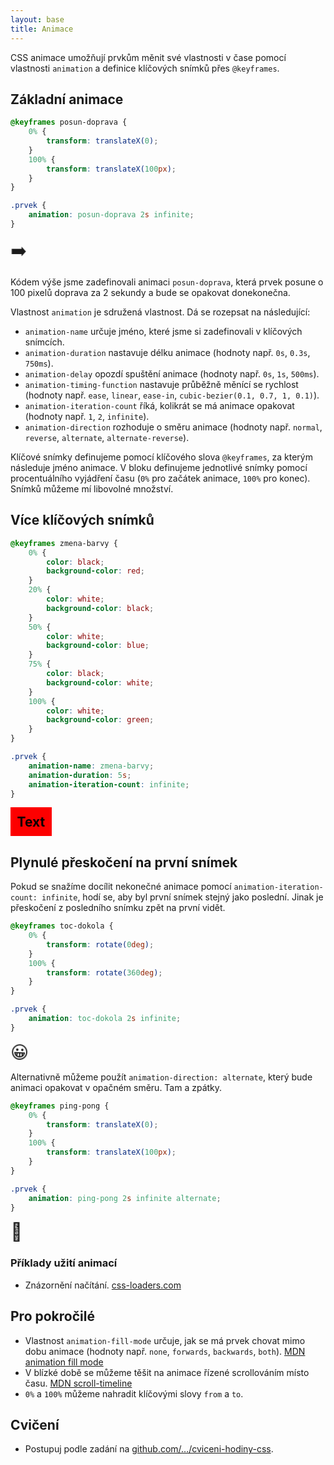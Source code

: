 ```yaml
---
layout: base
title: Animace
---
```


CSS animace umožňují prvkům měnit své vlastnosti v čase pomocí vlastnosti `animation` a definice klíčových snímků přes `@keyframes`.

## Základní animace

```css
@keyframes posun-doprava {
	0% {
		transform: translateX(0);
	}
	100% {
		transform: translateX(100px);
	}
}

.prvek {
	animation: posun-doprava 2s infinite;
}
```

<style>
@keyframes posun-doprava {
	0% {
		transform: translateX(0);
	}
	100% {
		transform: translateX(2em);
	}
}
</style>
<div style="font-size: 2em; animation: posun-doprava 2s infinite;">➡️</div>

Kódem výše jsme zadefinovali animaci `posun-doprava`, která prvek posune o 100 pixelů doprava za 2 sekundy a bude se opakovat donekonečna.

Vlastnost `animation` je sdružená vlastnost. Dá se rozepsat na následující:

- `animation-name` určuje jméno, které jsme si zadefinovali v klíčových snímcích.
- `animation-duration` nastavuje délku animace (hodnoty např. `0s`, `0.3s`, `750ms`).
- `animation-delay` opozdí spuštění animace (hodnoty např. `0s`, `1s`, `500ms`).
- `animation-timing-function` nastavuje průběžně měnící se rychlost (hodnoty např. `ease`, `linear`, `ease-in`, `cubic-bezier(0.1, 0.7, 1, 0.1)`).
- `animation-iteration-count` říká, kolikrát se má animace opakovat (hodnoty např. `1`, `2`, `infinite`).
- `animation-direction` rozhoduje o směru animace (hodnoty např. `normal`, `reverse`, `alternate`, `alternate-reverse`).

Klíčové snímky definujeme pomocí klíčového slova `@keyframes`, za kterým následuje jméno animace. V bloku definujeme jednotlivé snímky pomocí procentuálního vyjádření času (`0%` pro začátek animace, `100%` pro konec). Snímků můžeme mí libovolné množství.

## Více klíčových snímků

```css
@keyframes zmena-barvy {
	0% {
		color: black;
		background-color: red;
	}
	20% {
		color: white;
		background-color: black;
	}
	50% {
		color: white;
		background-color: blue;
	}
	75% {
		color: black;
		background-color: white;
	}
	100% {
		color: white;
		background-color: green;
	}
}

.prvek {
	animation-name: zmena-barvy;
	animation-duration: 5s;
	animation-iteration-count: infinite;
}
```

<style>
@keyframes zmena-barvy {
	0% {
		color: black;
		background-color: red;
	}
	20% {
		color: white;
		background-color: black;
	}
	50% {
		color: white;
		background-color: blue;
	}
	75% {
		color: black;
		background-color: white;
	}
	100% {
		color: white;
		background-color: green;
	}
}
</style>
<div style="font-size: 1.5em; animation: zmena-barvy 5s infinite; display: inline-block; padding: 0.5em; font-weight: bold;">Text</div>

## Plynulé přeskočení na první snímek

Pokud se snažíme docílit nekonečné animace pomocí `animation-iteration-count: infinite`, hodí se, aby byl první snímek stejný jako poslední. Jinak je přeskočení z posledního snímku zpět na první vidět.

```css
@keyframes toc-dokola {
	0% {
		transform: rotate(0deg);
	}
	100% {
		transform: rotate(360deg);
	}
}

.prvek {
	animation: toc-dokola 2s infinite;
}
```

<style>
@keyframes toc-dokola {
	0% {
		transform: rotate(0deg);
	}
	100% {
		transform: rotate(360deg);
	}
}
</style>
<div style="font-size: 2em; animation: toc-dokola 2s infinite; display: inline-block;">😀</div>

Alternativně můžeme použít `animation-direction: alternate`, který bude animaci opakovat v opačném směru. Tam a zpátky.

```css
@keyframes ping-pong {
	0% {
		transform: translateX(0);
	}
	100% {
		transform: translateX(100px);
	}
}

.prvek {
	animation: ping-pong 2s infinite alternate;
}
```

<style>
@keyframes ping-pong {
	0% {
		transform: translateX(0);
	}
	100% {
		transform: translateX(2em);
	}
}
</style>
<div style="font-size: 2em; animation: ping-pong 2s infinite alternate; display: inline-block;">🍄</div>

### Příklady užití animací

- Znázornění načítání. [css-loaders.com](https://css-loaders.com/)

## Pro pokročilé

- Vlastnost `animation-fill-mode` určuje, jak se má prvek chovat mimo dobu animace (hodnoty např. `none`, `forwards`, `backwards`, `both`). [MDN animation fill mode](https://developer.mozilla.org/en-US/docs/Web/CSS/animation-fill-mode)
- V blízké době se můžeme těšit na animace řízené scrollováním místo času. [MDN scroll-timeline](https://developer.mozilla.org/en-US/docs/Web/CSS/scroll-timeline)
- `0%` a `100%` můžeme nahradit klíčovými slovy `from` a `to`.

## Cvičení

- Postupuj podle zadání na [github.com/…/cviceni-hodiny-css](https://github.com/Czechitas-podklady-WEB/cviceni-hodiny-css).
